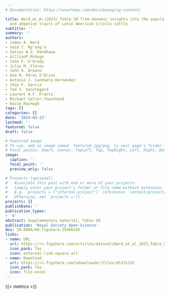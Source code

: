 ```yaml
---
# Documentation: https://wowchemy.com/docs/managing-content/

title: Ward_𝘦𝘵_𝘢𝘭.(2023)_Table_S8 from Genomic insights into the population history
  and adaptive traits of Latin American Criollo cattle
subtitle: ''
summary: ''
authors:
- James A. Ward
- Said I. Ng'ang'a
- Imtiaz A.S. Randhawa
- GillianP.McHugo
- John F. O'Grady
- Julio M. Flórez
- John A. Browne
- Ana M. Pérez O’Brien
- Antonio J. Landaeta-Hernández
- Jóse F. Garcia
- Tad S. Sonstegard
- Laurent A.F. Frantz
- Michael Salter-Townshend
- David MacHugh
tags: []
categories: []
date: '2024-03-23'
lastmod: ''
featured: false
draft: false

# Featured image
# To use, add an image named `featured.jpg/png` to your page's folder.
# Focal points: Smart, Center, TopLeft, Top, TopRight, Left, Right, BottomLeft, Bottom, BottomRight.
image:
  caption: ''
  focal_point: ''
  preview_only: false

# Projects (optional).
#   Associate this post with one or more of your projects.
#   Simply enter your project's folder or file name without extension.
#   E.g. `projects = ["internal-project"]` references `content/project/deep-learning/index.md`.
#   Otherwise, set `projects = []`.
projects: []
publishDate: ''
publication_types:
- '4'
abstract: Supplementary material, Table S8
publication: 'Royal Society Open Science'
doi: 10.6084/m9.figshare.25466156
links:
- name: URL
  url: https://rs.figshare.com/articles/dataset/Ward_et_al_2023_Table_S8_from_Genomic_insights_into_the_population_history_and_adaptive_traits_of_Latin_American_Criollo_cattle/25466156
  icon_pack: fas
  icon: external-link-square-alt
- name: Download
  url: https://rs.figshare.com/ndownloader/files/45231155
  icon_pack: fas
  icon: file-excel
---
```

{{< metrics >}}